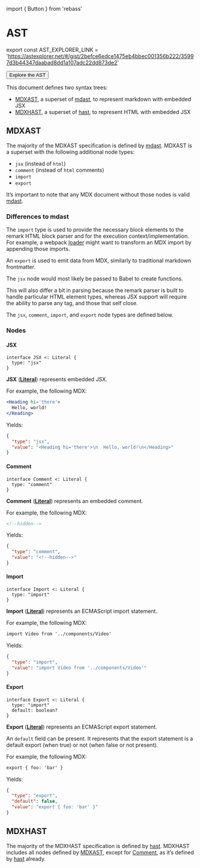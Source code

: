 import { Button } from 'rebass'

# AST

export const AST_EXPLORER_LINK = 'https://astexplorer.net/#/gist/2befce6edce1475eb4bbec001356b222/35997d3b44347daabad8dd1a107adc22dd873de2'

<Button is="a" href={AST_EXPLORER_LINK}>Explore the AST</Button>

This document defines two syntax trees:

*   [MDXAST][], a superset of [mdast][], to represent markdown with embedded JSX
*   [MDXHAST][], a superset of [hast][], to represent HTML with embedded JSX

## MDXAST

The majority of the MDXAST specification is defined by [mdast][].
MDXAST is a superset with the following additional node types:

*   `jsx` (instead of `html`)
*   `comment` (instead of `html` comments)
*   `import`
*   `export`

It’s important to note that any MDX document without those nodes is valid
[mdast][].

### Differences to mdast

The `import` type is used to provide the necessary block elements to the remark
HTML block parser and for the execution context/implementation.
For example, a webpack [loader][] might want to transform an MDX import by
appending those imports.

An `export` is used to emit data from MDX, similarly to traditional markdown
frontmatter.

The `jsx` node would most likely be passed to Babel to create functions.

This will also differ a bit in parsing because the remark parser is built to
handle particular HTML element types, whereas JSX support will require the
ability to parse any tag, and those that self close.

The `jsx`, `comment`, `import`, and `export` node types are defined below.

### Nodes

#### JSX

```idl
interface JSX <: Literal {
  type: "jsx"
}
```

**JSX** (**[Literal][]**) represents embedded JSX.

For example, the following MDX:

```jsx
<Heading hi='there'>
  Hello, world!
</Heading>
```

Yields:

```json
{
  "type": "jsx",
  "value": "<Heading hi='there'>\n  Hello, world!\n</Heading>"
}
```

#### Comment

```idl
interface Comment <: Literal {
  type: "comment"
}
```

**Comment** (**[Literal][]**) represents an embedded comment.

For example, the following MDX:

```markdown
<!--hidden-->
```

Yields:

```json
{
  "type": "comment",
  "value": "<!--hidden-->"
}
```

#### Import

```idl
interface Import <: Literal {
  type: "import"
}
```

**Import** (**[Literal][]**) represents an ECMAScript import statement.

For example, the following MDX:

```md
import Video from '../components/Video'
```

Yields:

```json
{
  "type": "import",
  "value": "import Video from '../components/Video'"
}
```

#### Export

```idl
interface Export <: Literal {
  type: "import"
  default: boolean?
}
```

**Export** (**[Literal][]**) represents an ECMAScript export statement.

An `default` field can be present.
It represents that the export statement is a default export (when true) or not
(when false or not present).

For example, the following MDX:

```md
export { foo: 'bar' }
```

Yields:

```json
{
  "type": "export",
  "default": false,
  "value": "export { foo: 'bar' }"
}
```

## MDXHAST

The majority of the MDXHAST specification is defined by [hast][].
MDXHAST includes all nodes defined by [MDXAST][], except for [Comment][], as
it’s defined by [hast][] already.

[mdxast]: #mdxast

[mdxhast]: #mdxhast

[mdast]: https://github.com/syntax-tree/mdast

[hast]: https://github.com/syntax-tree/hast

[loader]: https://github.com/mdx-js/mdx/tree/master/packages/loader

[literal]: https://github.com/syntax-tree/mdast#literal

[comment]: #comment

